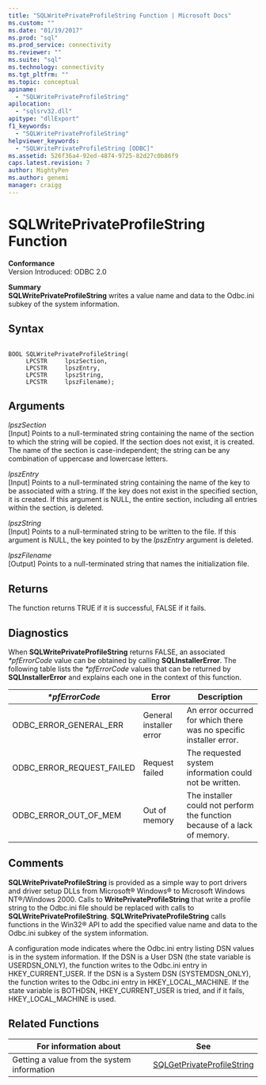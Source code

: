 ```yaml
---
title: "SQLWritePrivateProfileString Function | Microsoft Docs"
ms.custom: ""
ms.date: "01/19/2017"
ms.prod: "sql"
ms.prod_service: connectivity
ms.reviewer: ""
ms.suite: "sql"
ms.technology: connectivity
ms.tgt_pltfrm: ""
ms.topic: conceptual
apiname: 
  - "SQLWritePrivateProfileString"
apilocation: 
  - "sqlsrv32.dll"
apitype: "dllExport"
f1_keywords: 
  - "SQLWritePrivateProfileString"
helpviewer_keywords: 
  - "SQLWritePrivateProfileString [ODBC]"
ms.assetid: 526f36a4-92ed-4874-9725-82d27c0b86f9
caps.latest.revision: 7
author: MightyPen
ms.author: genemi
manager: craigg
---
```

# SQLWritePrivateProfileString Function
**Conformance**  
 Version Introduced: ODBC 2.0  
  
 **Summary**  
 **SQLWritePrivateProfileString** writes a value name and data to the Odbc.ini subkey of the system information.  
  
## Syntax  
  
```  
  
BOOL SQLWritePrivateProfileString(  
     LPCSTR     lpszSection,  
     LPCSTR     lpszEntry,  
     LPCSTR     lpszString,  
     LPCSTR     lpszFilename);  
```  
  
## Arguments  
 *lpszSection*  
 [Input] Points to a null-terminated string containing the name of the section to which the string will be copied. If the section does not exist, it is created. The name of the section is case-independent; the string can be any combination of uppercase and lowercase letters.  
  
 *lpszEntry*  
 [Input] Points to a null-terminated string containing the name of the key to be associated with a string. If the key does not exist in the specified section, it is created. If this argument is NULL, the entire section, including all entries within the section, is deleted.  
  
 *lpszString*  
 [Input] Points to a null-terminated string to be written to the file. If this argument is NULL, the key pointed to by the *lpszEntry* argument is deleted.  
  
 *lpszFilename*  
 [Output] Points to a null-terminated string that names the initialization file.  
  
## Returns  
 The function returns TRUE if it is successful, FALSE if it fails.  
  
## Diagnostics  
 When **SQLWritePrivateProfileString** returns FALSE, an associated *\*pfErrorCode* value can be obtained by calling **SQLInstallerError**. The following table lists the *\*pfErrorCode* values that can be returned by **SQLInstallerError** and explains each one in the context of this function.  
  
|*\*pfErrorCode*|Error|Description|  
|---------------------|-----------|-----------------|  
|ODBC_ERROR_GENERAL_ERR|General installer error|An error occurred for which there was no specific installer error.|  
|ODBC_ERROR_REQUEST_FAILED|Request failed|The requested system information could not be written.|  
|ODBC_ERROR_OUT_OF_MEM|Out of memory|The installer could not perform the function because of a lack of memory.|  
  
## Comments  
 **SQLWritePrivateProfileString** is provided as a simple way to port drivers and driver setup DLLs from Microsoft® Windows® to Microsoft Windows NT®/Windows 2000. Calls to **WritePrivateProfileString** that write a profile string to the Odbc.ini file should be replaced with calls to **SQLWritePrivateProfileString**. **SQLWritePrivateProfileString** calls functions in the Win32® API to add the specified value name and data to the Odbc.ini subkey of the system information.  
  
 A configuration mode indicates where the Odbc.ini entry listing DSN values is in the system information. If the DSN is a User DSN (the state variable is USERDSN_ONLY), the function writes to the Odbc.ini entry in HKEY_CURRENT_USER. If the DSN is a System DSN (SYSTEMDSN_ONLY), the function writes to the Odbc.ini entry in HKEY_LOCAL_MACHINE. If the state variable is BOTHDSN, HKEY_CURRENT_USER is tried, and if it fails, HKEY_LOCAL_MACHINE is used.  
  
## Related Functions  
  
|For information about|See|  
|---------------------------|---------|  
|Getting a value from the system information|[SQLGetPrivateProfileString](../../../odbc/reference/syntax/sqlgetprivateprofilestring-function.md)|
